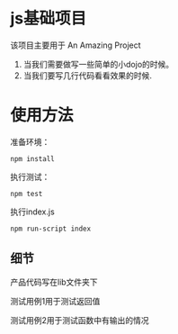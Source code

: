 # js基础项目

该项目主要用于 An Amazing Project

1. 当我们需要做写一些简单的小dojo的时候。
2. 当我们要写几行代码看看效果的时候.


# 使用方法

准备环境：

    npm install

执行测试：

    npm test
    
执行index.js
    
    npm run-script index
    
    
## 细节
    
产品代码写在lib文件夹下
    
测试用例1用于测试返回值
    
测试用例2用于测试函数中有输出的情况
    

